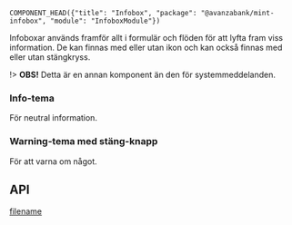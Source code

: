 `COMPONENT_HEAD({"title": "Infobox", "package": "@avanzabank/mint-infobox", "module": "InfoboxModule"})`



Infoboxar används framför allt i formulär och flöden för att lyfta fram viss information. De kan finnas med eller utan ikon och kan också finnas med eller utan stängkryss.

!> **OBS!** Detta är en annan komponent än den för systemmeddelanden.

<div class="component-example-container" data-example-path="/mint/infobox/#/dj?apiTab=input&ngContent=Occaecat%20sunt%20laborum%20tempor%20incididunt%20labore%20magna.%20Duis%20excepteur%20aliqua%20non%20fugiat%20ex%20labore%20quis%20pariatur%20officia%20do%20amet%20do%20ad%20proident.%20Cupidatat%20velit%20officia%20occaecat%20non%20culpa%20culpa%20dolore%20nisi%20adipisicing%20cillum%20anim.&showIcon=false&isDismissable=false&theme=positive"></div>

### Info-tema

För neutral information.

<div class="component-example-container" data-example-path="/mint/infobox/#/basic"></div>


### Warning-tema med stäng-knapp

För att varna om något.

<div class="component-example-container" data-example-path="/mint/infobox/#/dismissable-with-icon"></div>

## API
<div class="component-example-container" data-example-path="/mint/infobox/#/api"></div>


[filename](includes/_componentFooter.md ':include')
